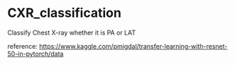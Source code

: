 # CXR_classification
Classify Chest X-ray whether it is PA or LAT

reference: https://www.kaggle.com/pmigdal/transfer-learning-with-resnet-50-in-pytorch/data
